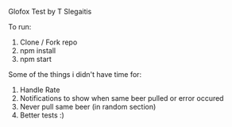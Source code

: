 Glofox Test by T Slegaitis

To run:
1) Clone / Fork repo
2) npm install
3) npm start

Some of the things i didn't have time for:

1) Handle Rate
2) Notifications to show when same beer pulled or error occured
3) Never pull same beer (in random section)
4) Better tests :) 